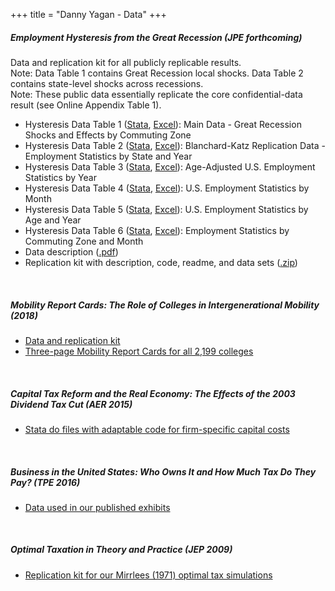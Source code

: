 +++
title = "Danny Yagan - Data"
+++

<h5>
	<span>Employment Hysteresis from the Great Recession (JPE forthcoming)</span>
</h5>

Data and replication kit for all publicly replicable results.
<br>
Note: Data Table 1 contains Great Recession local shocks. Data Table 2 contains state-level shocks across recessions.
<br>
Note: These public data essentially replicate the core confidential-data result (see Online Appendix Table 1).
<br>
<ul>
	<li>Hysteresis Data Table 1 (<a href="http://eml.berkeley.edu/~yagan/hysteresis/hys_table1.dta" rel="nofollow">Stata</a>, <a href="http://eml.berkeley.edu/~yagan/hysteresis/hys_table1.csv" rel="nofollow">Excel</a>): Main Data - Great Recession Shocks and Effects by Commuting Zone</li>
	<li>Hysteresis Data Table 2 (<a href="http://eml.berkeley.edu/~yagan/hysteresis/hys_table2.dta" rel="nofollow">Stata</a>, <a href="http://eml.berkeley.edu/~yagan/hysteresis/hys_table2.csv" rel="nofollow">Excel</a>): Blanchard-Katz Replication Data - Employment Statistics by State and Year</li>
	<li>Hysteresis Data Table 3 (<a href="http://eml.berkeley.edu/~yagan/hysteresis/hys_table3.dta" rel="nofollow">Stata</a>, <a href="http://eml.berkeley.edu/~yagan/hysteresis/hys_table3.csv" rel="nofollow">Excel</a>): Age-Adjusted U.S. Employment Statistics by Year</li>
	<li>Hysteresis Data Table 4 (<a href="http://eml.berkeley.edu/~yagan/hysteresis/hys_table4.dta" rel="nofollow">Stata</a>, <a href="http://eml.berkeley.edu/~yagan/hysteresis/hys_table4.csv" rel="nofollow">Excel</a>): U.S. Employment Statistics by Month</li>
	<li>Hysteresis Data Table 5 (<a href="http://eml.berkeley.edu/~yagan/hysteresis/hys_table5.dta" rel="nofollow">Stata</a>, <a href="http://eml.berkeley.edu/~yagan/hysteresis/hys_table5.csv" rel="nofollow">Excel</a>): U.S. Employment Statistics by Age and Year</li>
	<li>Hysteresis Data Table 6 (<a href="http://eml.berkeley.edu/~yagan/hysteresis/hys_table6.dta" rel="nofollow">Stata</a>, <a href="http://eml.berkeley.edu/~yagan/hysteresis/hys_table6.csv" rel="nofollow">Excel</a>): Employment Statistics by Commuting Zone and Month</li>
	<li>Data description (<a href="http://eml.berkeley.edu/~yagan/hysteresis/Hysteresis_data_description.pdf" rel="nofollow">.pdf</a>)</li>
	<li>Replication kit with description, code, readme, and data sets (<a href="http://eml.berkeley.edu/~yagan/hysteresis/Hysteresis_replication_kit.zip" rel="nofollow">.zip</a>)</li>
</ul>
</p>

<br>
<p>
<h5><span>Mobility Report Cards: The Role of Colleges in Intergenerational Mobility (2018)</span></h5>
<ul>
	
<li><a href="http://www.equality-of-opportunity.org/data/" target="_blank">Data and replication kit</a></li>
<li><a href="/projects/college" target="_blank">Three-page Mobility Report Cards for all 2,199 colleges</a></li>
	
</ul>
</p>

<br>
<p>
<h5><span>Capital Tax Reform and the Real Economy: The Effects of the 2003 Dividend Tax Cut (AER 2015)</span></h5>
<ul>
	
<li><a href="http://eml.berkeley.edu/~yagan/DividendTax_dofiles.zip" target="_blank">Stata do files with adaptable code for firm-specific capital costs</a></li>
	
</ul>
</p>

<br>
<p>
<h5><span>Business in the United States: Who Owns It and How Much Tax Do They Pay? (TPE 2016)</span></h5>
<ul>
	
<li><a href="http://eml.berkeley.edu/~yagan/BusinessOwnersTaxes_data.xlsx" target="_blank">Data used in our published exhibits</a></li>
	
</ul>
</p>


<br>
<p>
<h5><span>Optimal Taxation in Theory and Practice (JEP 2009)</span></h5>
<ul>
	
<li><a href="http://eml.berkeley.edu/~yagan/MWY_appx_sim_files.zip" target="_blank">Replication kit for our Mirrlees (1971) optimal tax simulations</a></li>
	
</ul>